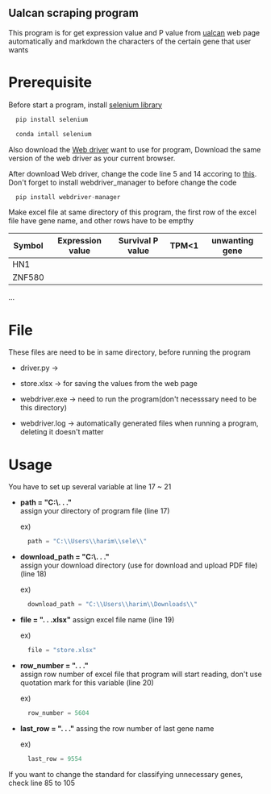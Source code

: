 ## Ualcan scraping program


This program is for get expression value and P value from [ualcan](http://ualcan.path.uab.edu) web page
automatically and markdown the characters of the certain gene that user wants


# Prerequisite


Before start a program, install [selenium library](https://www.selenium.dev/documentation/webdriver/getting_started/install_library/)
```c
  pip install selenium
```
```c
  conda intall selenium
```
 
 
Also download the [Web driver](https://www.selenium.dev/documentation/webdriver/getting_started/install_drivers/) want to use for program, Download the same version of the web driver as your current browser.


After download Web driver, change the code line 5 and 14 accoring to [this](https://github.com/SergeyPirogov/webdriver_manager). Don't forget to install webdriver_manager to before change the code
```c
  pip install webdriver-manager
```

Make excel file at same directory of this program, the first row of the excel file have gene name, and other rows have to be empthy


Symbol|Expression value|Survival P value|TPM<1|unwanting gene
---|---|---|---|---|
HN1|||||
ZNF580|||||
...



# File
These files are need to be in same directory, before running the program


* driver.py -> 

* store.xlsx -> for saving the values from the web page

* webdriver.exe -> need to run the program(don't necesssary need to be this directory)

* webdriver.log -> automatically generated files when running a program, deleting it doesn't matter



# Usage
You have to set up several variable at line 17 ~ 21


* __path = "C:\\. . ."__  
assign your directory of program file (line 17)
  
  ex)
  ```c
    path = "C:\\Users\\harim\\sele\\"
  ```


* __download_path = "C:\\. . ."__  
assign your download directory (use for download and upload PDF file) (line 18)

  ex)
  ```c
    download_path = "C:\\Users\\harim\\Downloads\\"
  ```


* __file = ". . .xlsx"__ 
assign excel file name (line 19)
  
  ex)
  ```c
    file = "store.xlsx"
  ```


* __row_number = ". . ."__  
assign row number of excel file that program will start reading, don't use quotation mark for this variable (line 20)

  ex)
  ```c
    row_number = 5604
  ```
  
  
* __last_row = ". . ."__
assing the row number of last gene name

  ex)
  ```c
    last_row = 9554
  ```


If you want to change the standard for classifying unnecessary genes, check line 85 to 105
